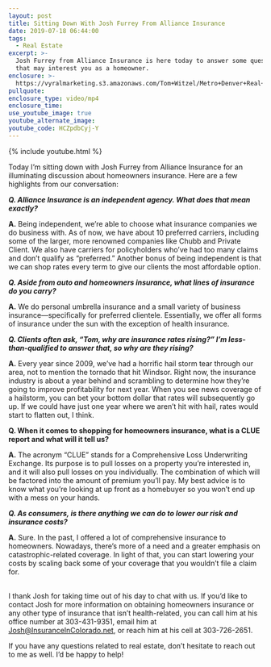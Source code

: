 ```yaml
---
layout: post
title: Sitting Down With Josh Furrey From Alliance Insurance
date: 2019-07-18 06:44:00
tags:
  - Real Estate
excerpt: >-
  Josh Furrey from Alliance Insurance is here today to answer some questions
  that may interest you as a homeowner.
enclosure: >-
  https://vyralmarketing.s3.amazonaws.com/Tom+Witzel/Metro+Denver+Real+Estate-+Sitting+Down+With+Josh+Furrey+From+Alliance+Insurance.mp4
pullquote:
enclosure_type: video/mp4
enclosure_time:
use_youtube_image: true
youtube_alternate_image:
youtube_code: HCZpdbCyj-Y
---
```


{% include youtube.html %}

Today I’m sitting down with Josh Furrey from Alliance Insurance for an illuminating discussion about homeowners insurance. Here are a few highlights from our conversation: &nbsp;

***Q. Alliance Insurance is an independent agency. What does that mean exactly?***&nbsp;

**A.** Being independent, we’re able to choose what insurance companies we do business with. As of now, we have about 10 preferred carriers, including some of the larger, more renowned companies like Chubb and Private Client. We also have carriers for policyholders who’ve had too many claims and don’t qualify as “preferred.” Another bonus of being independent is that we can shop rates every term to give our clients the most affordable option.&nbsp;

***Q. Aside from auto and homeowners insurance, what lines of insurance do you carry?***

**A.** We do personal umbrella insurance and a small variety of business insurance—specifically for preferred clientele. Essentially, we offer all forms of insurance under the sun with the exception of health insurance.&nbsp;

***Q. Clients often ask, “Tom, why are insurance rates rising?” I’m less-than-qualified to answer that, so why are they rising?&nbsp;***

**A.** Every year since 2009, we’ve had a horrific hail storm tear through our area, not to mention the tornado that hit Windsor. Right now, the insurance industry is about a year behind and scrambling to determine how they’re going to improve profitability for next year. When you see news coverage of a hailstorm, you can bet your bottom dollar that rates will subsequently go up. If we could have just one year where we aren’t hit with hail, rates would start to flatten out, I think. &nbsp;&nbsp;

**Q. When it comes to shopping for homeowners insurance, what is a CLUE report and what will it tell us? &nbsp;&nbsp;**

**A.** The acronym “CLUE” stands for a Comprehensive Loss Underwriting Exchange. Its purpose is to pull losses on a property you’re interested in, and it will also pull losses on you individually. The combination of which will be factored into the amount of premium you’ll pay. My best advice is to know what you’re looking at up front as a homebuyer so you won’t end up with a mess on your hands. &nbsp; &nbsp; &nbsp; &nbsp;&nbsp;

***Q. As consumers, is there anything we can do to lower our risk and insurance costs?&nbsp;***

**A.** Sure. In the past, I offered a lot of comprehensive insurance to homeowners. Nowadays, there’s more of a need and a greater emphasis on catastrophic-related coverage. In light of that, you can start lowering your costs by scaling back some of your coverage that you wouldn’t file a claim for.&nbsp;

<br>I thank Josh for taking time out of his day to chat with us. If you’d like to contact Josh for more information on obtaining homeowners insurance or any other type of insurance that isn’t health-related, you can call him at his office number at 303-431-9351, email him at [Josh@InsuranceInColorado.net](mailto:Josh@InsuranceInColorado.net), or reach him at his cell at 303-726-2651.&nbsp;

If you have any questions related to real estate, don’t hesitate to reach out to me as well. I’d be happy to help\! &nbsp; &nbsp; &nbsp;